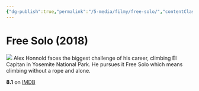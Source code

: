 ```yaml
---
{"dg-publish":true,"permalink":"/5-media/filmy/free-solo/","contentClasses":"movie","tags":["to-watch","фильм","#Documentary","#Adventure","#Sport"],"created":"2024-01-20T05:36:45.386+07:00","updated":"2024-01-20T05:55:03.770+07:00"}
---
```


# Free Solo (2018)
![](https://m.media-amazon.com/images/M/MV5BMjMwYjcwNWQtNTQ5YS00MzVlLTkxYzMtNDIwZWIxZTE4Zjg2XkEyXkFqcGdeQXVyMTQxNzMzNDI@._V1_SX300.jpg)
Alex Honnold faces the biggest challenge of his career, climbing El Capitan in Yosemite National Park. He pursues it Free Solo which means climbing without a rope and alone.

**8.1** on [IMDB](https://www.imdb.com/title/tt7775622)

